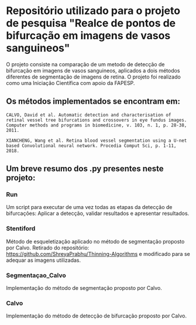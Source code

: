 # Repositório utilizado para o projeto de pesquisa "Realce de pontos de bifurcação em imagens de vasos sanguineos"

O projeto consiste na comparação de um  metodo de detecção de bifurcação em imagens de vasos sanguineos, aplicados a dois métodos diferentes de segmentação de imagens de retina. O projeto foi realizado como uma Iniciação Científica com apoio da FAPESP. 

## Os métodos implementados se encontram em:

`CALVO, David et al. Automatic detection and characterisation of retinal vessel tree bifurcations and crossovers in eye fundus images. Computer methods and programs in biomedicine, v. 103, n. 1, p. 28-38, 2011.`

`XIANCHENG, Wang et al. Retina blood vessel segmentation using a U-net based Convolutional neural network. Procedia Comput Sci, p. 1-11, 2018.`

## Um breve resumo dos .py presentes neste projeto:

### Run
Um script para executar de uma vez todas as etapas da detecção de bifurcações: Aplicar a detecção, validar resultados e apresentar resultados.

### Stentiford
Método de esqueletização aplicado no método de segmentação proposto por Calvo. Retirado do repositório: https://github.com/ShreyaPrabhu/Thinning-Algorithms e modificado para se adequar as imagens utilizadas.

### Segmentaçao_Calvo
Implementação do método de segmentação proposto por Calvo.

### Calvo
Implementação do método de detecção de bifurcação proposto por Calvo.







